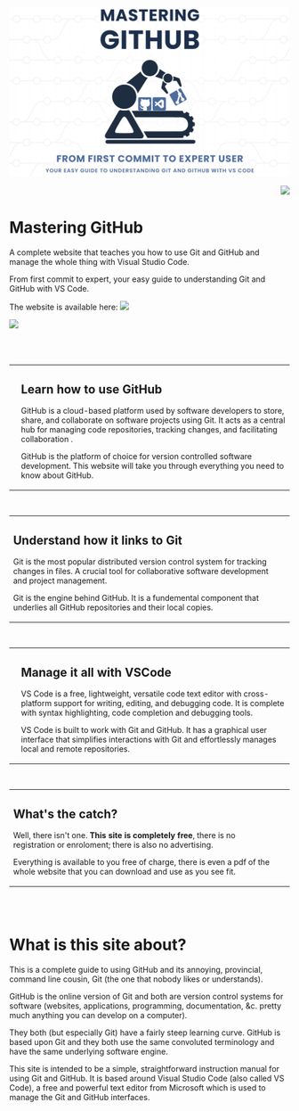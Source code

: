 <!-- PAL LOGO AND WEB ID START-->
<img width="896px" src="/website/00-comres/11-resources/02-images/readme-logo.png" alt="PAL Logo showing Wiki Documentation heading">
<p align="right"><img height="18px" src="https://img.shields.io/badge/Web_ID-README.md--eek-blue.svg"></p>
<!-- PAL LOGO AND WEB ID END-->

# Mastering GitHub 

A complete website that teaches you how to use Git and GitHub and manage the whole thing with Visual Studio Code.

From first commit to expert, your easy guide to understanding Git and GitHub with VS Code.

The website is available here: <a href="https://masteringgithub.com"><img height="30px" src="https://img.shields.io/badge/Mastering_GitHub-1F883D"></a>

<p align="left"><a href="https://masteringgithub.com"><img height="30px" src="https://img.shields.io/badge/Mastering_GitHub-1F883D"></a></p>

<br><br>

<table align="center"><!-- DBL FIGURE START             🔽🔽(BLANK LINE ABOVE) -->
<!-- Figure row --> <tr>
<!-- FIGURE 1 ID -->    <td valign="bottom">
<!-- FIGURE 1 IMAGE --> <img width="200" src="/website/00-comres/11-resources/02-images/GitHub-logo.svg" alt="GitHub logo">
                        </td>
                        <td width="600">
<h2>Learn how to use GitHub</h2>
<p>GitHub is a cloud-based platform used by software developers to store, share, and collaborate on software projects using Git. It acts as a central hub for managing code repositories, tracking changes, and facilitating collaboration  .</p>

<p>GitHub is the platform of choice for version controlled software development. This website will take you through everything you need to know about GitHub.</p>                        
                        </td>
                    </tr>
</table>                             <!-- DBL FIGURE END🔼🔼(BLANK LINE BELOW) -->

<br>

<table align="center"><!-- DBL FIGURE START             🔽🔽(BLANK LINE ABOVE) -->
<!-- Figure row --> <tr>
                        <td width="600">
<h2>Understand how it links to Git</h2>
<p>Git is the most popular distributed version control system for tracking changes in files. A crucial tool for collaborative software development and project management.</p>

<p>Git is the engine behind GitHub. It is a fundemental component that underlies all GitHub repositories and their local copies.</p>                        
                        </td>
<!-- FIGURE 1 ID -->    <td valign="bottom">
<!-- FIGURE 1 IMAGE --> <img width="200" src="/website/00-comres/11-resources/02-images/git-logo.svg" alt="GitHub logo">
                        </td>
                    </tr>
</table>                             <!-- DBL FIGURE END🔼🔼(BLANK LINE BELOW) -->

<br>

<table align="center"><!-- DBL FIGURE START             🔽🔽(BLANK LINE ABOVE) -->
<!-- Figure row --> <tr>
<!-- FIGURE 1 ID -->    <td valign="bottom">
<!-- FIGURE 1 IMAGE --> <img width="200" src="/website/00-comres/11-resources/02-images/vscode-logo.svg" alt="GitHub logo">
                        </td>
                        <td width="600">
<h2>Manage it all with VSCode</h2>
<p>VS Code is a free, lightweight, versatile code text editor with cross-platform support for writing, editing, and debugging code. It is complete with syntax highlighting, code completion and debugging tools.</p>

<p>VS Code is built to work with Git and GitHub. It has a graphical user interface that simplifies interactions with Git and effortlessly manages local and remote repositories.</p>                        
                        </td>
                    </tr>
</table>                             <!-- DBL FIGURE END🔼🔼(BLANK LINE BELOW) -->

<br>

<table align="center"><!-- DBL FIGURE START             🔽🔽(BLANK LINE ABOVE) -->
<!-- Figure row --> <tr>
                        <td width="600">
<h2>What's the catch?</h2>
<p>Well, there isn't one. <strong>This site is completely free</strong>, there is no registration or enroloment; there is also no advertising.</p>

<p>Everything is available to you free of charge, there is even a pdf of the whole website that you can download and use as you see fit.</p>                        
                        </td>
<!-- FIGURE 1 ID -->    <td valign="bottom">
<!-- FIGURE 1 IMAGE --> <img width="200" src="/website/00-comres/11-resources/02-images/mgh-logo_07.svg" alt="GitHub logo">
                        </td>
                    </tr>
</table>                             <!-- DBL FIGURE END🔼🔼(BLANK LINE BELOW) -->

<br><br>

# What is this site about?

This is a complete guide to using GitHub and its annoying, provincial, command line cousin, Git (the one that nobody likes or understands).

GitHub is the online version of Git and both are version control systems for software (websites, applications, programming, documentation, &c. pretty much anything you can develop on a computer). 

They both (but especially Git) have a fairly steep learning curve. GitHub is based upon Git and they both use the same convoluted terminology and have the same underlying software engine.

This site is intended to be a simple, straightforward instruction manual for using Git and GitHub. It is based around Visual Studio Code (also called VS Code), a free and powerful text editor from Microsoft which is used to manage the Git and GitHub interfaces.



<br><br>